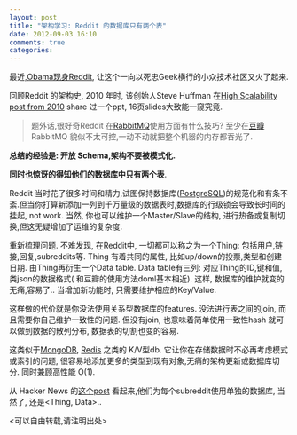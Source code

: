 ```yaml
---
layout: post
title: "架构学习: Reddit 的数据库只有两个表"
date: 2012-09-03 16:10
comments: true
categories: 
---
```


最近,<a href="http://www.google.com/url?sa=t&rct=j&q=&esrc=s&source=web&cd=4&cad=rja&sqi=2&ved=0CC4QFjAD&url=http%3A%2F%2Fwww.reddit.                                         com%2Fr%2FIAmA%2Fcomments%2Fz1c9z%2Fi_am_barack_obama_president_of_the_united_states%2F&ei=TmVEUKSsIKSiiAfpp4GwBw&usg=AFQjCNE-P4G8--10-uM56yuDRG4SnYmceg">Obama现身Reddit</a>, 让这个一向以死忠Geek横行的小众技术社区又火了起来.

回顾Reddit 的架构史, 2010 年时, 该创始人Steve Huffman 在<a href="http://highscalability.com/blog/2010/5/17/7-lessons-learned-while-building-reddit-to-270-million-page.       html">High Scalability post from 2010</a> share 过一个ppt, 16页slides大致能一窥究竟.

> 题外话,很好奇Reddit 在<a
> href="http://www.rabbitmq.com/">RabbitMQ</a>使用方面有什么技巧?
> 至少在<a
> href="http://www.douban.com">豆瓣</a>
> RabbitMQ 貌似不太可控,一动不动就把整个机器的内存都吞光了.

 **总结的经验是: 开放 Schema,架构不要被模式化.** 

**同时也惊讶的得知他们的数据库中只有两个表**.


Reddit 当时花了很多时间和精力,试图保持数据库(<a href="http://www.postgresql.org">PostgreSQL</a>)的规范化和有条不紊.但当你打算新添加一列到千万量级的数据表时,数据库的行级锁会导致长时间的挂起, not work. 当然, 你也可以维护一个Master/Slave的结构, 进行热备或复制切换,但这无疑增加了运维的复杂度.

重新梳理问题. 不难发现, 在Reddit中, 一切都可以称之为一个Thing: 包括用户,链接,回复,subreddits等. Thing 有着共同的属性, 比如up/down的投票,类型和创建日期. 由Thing再衍生一个Data table. Data table有三列: 对应Thing的ID,键和值, 类json的数据格式( 和豆瓣的使用方法doml基本相近). 这样, 数据库的维护就变的无痛,容易了.. 当增加新功能时, 只需要维护相应的Key/Value.

这样做的代价就是你没法使用关系型数据库的features. 没法进行表之间的join, 而且需要你自己维护一致性的问题. 但没有join, 也意味着简单使用一致性hash 就可以做到数据的散列分布, 数据表的切割也变的容易.

这类似于<a href="http://www.mongodb.org">MongoDB</a>, <a href="http://redis.io">Redis</a> 之类的 K/V型db. 它让你在存储数据时不必再考虑模式或索引的问题, 很容易地添加更多的类型到现有对象,无痛的架构更新或数据库切分. 同时兼顾高性能 O(1).


从 Hacker News 的<a href="http://news.ycombinator.com/item?id=4468265">这个post</a> 看起来,他们为每个subreddit使用单独的数据库, 当然了, 还是<Thing, Data>.. 


<可以自由转载,请注明出处>
